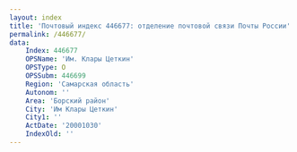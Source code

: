 ```yaml
---
layout: index
title: 'Почтовый индекс 446677: отделение почтовой связи Почты России'
permalink: /446677/
data:
    Index: 446677
    OPSName: 'Им. Клары Цеткин'
    OPSType: О
    OPSSubm: 446699
    Region: 'Самарская область'
    Autonom: ''
    Area: 'Борский район'
    City: 'Им Клары Цеткин'
    City1: ''
    ActDate: '20001030'
    IndexOld: ''
---
```

